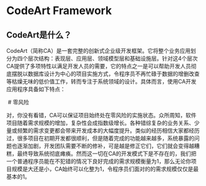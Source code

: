 CodeArt Framework
===================================

CodeArt是什么？
-----------------------------------

CodeArt（简称CA）是一套完整的创新式企业级开发框架。它将整个业务应用划分为四个层次结构：表现层、应用层、领域模型层和基础设施层。针对这4个层次CA提供了多项特性以满足开发人员的需要，它的特点之一是可以帮助开发人员彻底摆脱以数据库设计为中心的项目实施方式，令程序员不再忙碌于数据的增删改查等枯燥无味的低价值工作，转而专注于系统领域的设计。具体而言，使用CA开发应用程序具备如下特点：

  # 零风险
  
对，你没有看错，CA可以保证项目始终处在零风险的实施状态。众所周知，软件项目随着需求规模的增加，复杂性会成指数级增长。各种错综复杂的业务关系、少量或频繁的需求变更都会带来开发成本的大幅度提升。类似的经历相信大家都经历过，很多项目在初期开发都很顺利，但是随着完成的功能越来越多，系统暴露的问题也逐渐加剧，开发团队需要不断的修补，可是越是修正它们，它们就会变得越糟糕，最终导致系统彻底瘫痪。然而这一切在CA的开发模式下是不存在的，我们把一个普通程序员能在不犯错的情况下良好完成的需求规模衡量为1，那么无论你项目规模是大还是小，CA始终可以化整为1，令程序员们面对的的需求规模仅仅是最基本的1。
